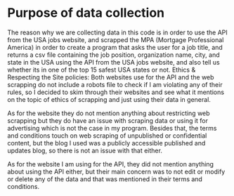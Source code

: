 # Purpose of data collection

The reason why we are collecting data in this code is in order to use the API from the USA jobs website, and scrapped the MPA (Mortgage Professional America) in order to create a program that asks the user for a job title, and returns a csv file containing the job position, organization name, city, and state in the USA using the API from the USA jobs website, and also tell us whether its in one of the top 15 safest USA states or not.
Ethics & Respecting the Site policies:
Both websites use for the API and the web scrapping do not include a robots file to check if I am violating any of their rules, so I decided to skim through their websites and see what it mentions on the topic of ethics of scrapping and just using their data in general. 

As for the website they do not mention anything about restricting web scrapping but they do have an issue with scraping data or using it for advertising which is not the case in my program. Besides that, the terms and conditions touch on web scraping of unpublished or confidential content, but the blog I used was a publicly accessible published and updates blog, so there is not an issue with that either.

As for the website I am using for the API, they did not mention anything about using the API either, but their main concern was to not edit or modify or delete any of the data and that was  mentioned in their terms and conditions. 

